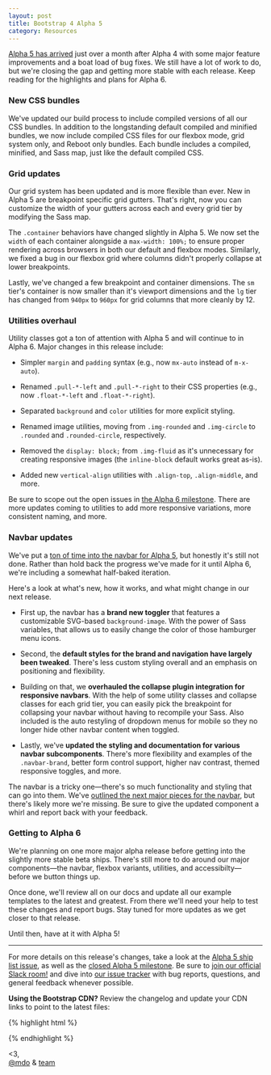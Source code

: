 ```yaml
---
layout: post
title: Bootstrap 4 Alpha 5
category: Resources
---
```

[Alpha 5 has arrived](http://v4-alpha.getbootstrap.com) just over a month after Alpha 4 with some major feature improvements and a boat load of bug fixes. We still have a lot of work to do, but we're closing the gap and getting more stable with each release. Keep reading for the highlights and plans for Alpha 6.

### New CSS bundles

We've updated our build process to include compiled versions of all our CSS bundles. In addition to the longstanding default compiled and minified bundles, we now include compiled CSS files for our flexbox mode, grid system only, and Reboot only bundles. Each bundle includes a compiled, minified, and Sass map, just like the default compiled CSS.

### Grid updates

Our grid system has been updated and is more flexible than ever. New in Alpha 5 are breakpoint specific grid gutters. That's right, now you can customize the width of your gutters across each and every grid tier by modifying the Sass map.

The `.container` behaviors have changed slightly in Alpha 5. We now set the `width` of each container alongside a `max-width: 100%;` to ensure proper rendering across browsers in both our default and flexbox modes. Similarly, we fixed a bug in our flexbox grid where columns didn't properly collapse at lower breakpoints.

Lastly, we've changed a few breakpoint and container dimensions. The `sm` tier's container is now smaller than it's viewport dimensions and the `lg` tier has changed from `940px` to `960px` for grid columns that more cleanly by 12.

### Utilities overhaul

Utility classes got a ton of attention with Alpha 5 and will continue to in Alpha 6. Major changes in this release include:

- Simpler `margin` and `padding` syntax (e.g., now `mx-auto` instead of `m-x-auto`).

- Renamed `.pull-*-left` and `.pull-*-right` to their CSS properties (e.g., now `.float-*-left` and `.float-*-right`).

- Separated `background` and `color` utilities for more explicit styling.

- Renamed image utilities, moving from `.img-rounded` and `.img-circle` to `.rounded` and `.rounded-circle`, respectively.

- Removed the `display: block;` from `.img-fluid` as it's unnecessary for creating responsive images (the `inline-block` default works great as-is).

- Added new `vertical-align` utilities with `.align-top`, `.align-middle`, and more.

Be sure to scope out the open issues in [the Alpha 6 milestone](https://github.com/twbs/bootstrap/milestone/39). There are more updates coming to utilities to add more responsive variations, more consistent naming, and more.

### Navbar updates

We've put a [ton of time into the navbar for Alpha 5](https://github.com/twbs/bootstrap/pull/19890), but honestly it's still not done. Rather than hold back the progress we've made for it until Alpha 6, we're including a somewhat half-baked iteration.

Here's a look at what's new, how it works, and what might change in our next release.

- First up, the navbar has a **brand new toggler** that features a customizable SVG-based `background-image`. With the power of Sass variables, that allows us to easily change the color of those hamburger menu icons.

- Second, the **default styles for the brand and navigation have largely been tweaked**. There's less custom styling overall and an emphasis on positioning and flexibility.

- Building on that, we **overhauled the collapse plugin integration for responsive navbars**. With the help of some utility classes and collapse classes for each grid tier, you can easily pick the breakpoint for collapsing your navbar without having to recompile your Sass. Also included is the auto restyling of dropdown menus for mobile so they no longer hide other navbar content when toggled.

- Lastly, we've **updated the styling and documentation for various navbar subcomponents**. There's more flexibility and examples of the `.navbar-brand`, better form control support, higher nav contrast, themed responsive toggles, and more.

The navbar is a tricky one—there's so much functionality and styling that can go into them. We've [outlined the next major pieces for the navbar](https://github.com/twbs/bootstrap/issues/20937), but there's likely more we're missing. Be sure to give the updated component a whirl and report back with your feedback.

### Getting to Alpha 6

We're planning on one more major alpha release before getting into the slightly more stable beta ships. There's still more to do around our major components—the navbar, flexbox variants, utilities, and accessibilty—before we button things up.

Once done, we'll review all on our docs and update all our example templates to the latest and greatest. From there we'll need your help to test these changes and report bugs. Stay tuned for more updates as we get closer to that release.

Until then, have at it with Alpha 5!

---

For more details on this release's changes, take a look at the [Alpha 5 ship list issue](https://github.com/twbs/bootstrap/issues/20630), as well as the [closed Alpha 5 milestone](https://github.com/twbs/bootstrap/milestone/36?closed=1). Be sure to [join our official Slack room!](https://bootstrap-slack.herokuapp.com) and dive into [our issue tracker](https://github.com/twbs/bootstrap/issues/) with bug reports, questions, and general feedback whenever possible.

**Using the Bootstrap CDN?** Review the changelog and update your CDN links to point to the latest files:

{% highlight html %}
<!-- Latest compiled and minified CSS -->
<link rel="stylesheet" href="https://maxcdn.bootstrapcdn.com/bootstrap/4.0.0-alpha.5/css/bootstrap.min.css" integrity="sha384-AysaV+vQoT3kOAXZkl02PThvDr8HYKPZhNT5h/CXfBThSRXQ6jW5DO2ekP5ViFdi" crossorigin="anonymous">

<!-- Latest compiled and minified JavaScript -->
<script src="https://maxcdn.bootstrapcdn.com/bootstrap/4.0.0-alpha.5/js/bootstrap.min.js" integrity="sha384-BLiI7JTZm+JWlgKa0M0kGRpJbF2J8q+qreVrKBC47e3K6BW78kGLrCkeRX6I9RoK" crossorigin="anonymous"></script>
{% endhighlight %}

<3,<br>
[@mdo](https://twitter.com/mdo) & [team](https://github.com/twbs)
